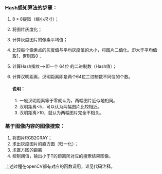 ### Hash感知算法的步骤：

1. 8 \* 8提取（缩小尺寸）；

2. 将图片灰度化；

3. 计算灰度图片的像素平均值；

4. 比较每个像素点的灰度值与平均灰度值的大小，将图片二值化。即大于平均值取1，否则取0；

5. 计算Hash指纹-->即一个 64位 的二进制数（Hash值）；

6. 计算汉明距离，汉明距离即是两个64位二进制数不同位的个数。

   #### 说明：

   1. 一般汉明距离等于零就认为，两幅图片近似地相同。
   2. 汉明距离<5，可以认为两幅图片比较相近。
   3. 汉明距离>10，就认为两幅图片完全不相关。

### 基于图像内容的图像搜索：

1. 将图片RGB2GRAY；
2. 求出灰度图片的直方图（归一化）；
3. 求直方图的距离
4. 控制阈值，输出小于T的距离所对应的搜索结果图像。

上述过程在openCV都有对应的函数调用，详见代码注释。

